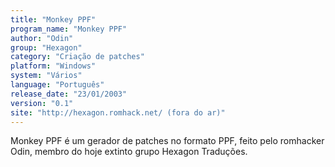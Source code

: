 ```yaml
---
title: "Monkey PPF"
program_name: "Monkey PPF"
author: "Odin"
group: "Hexagon"
category: "Criação de patches"
platform: "Windows"
system: "Vários"
language: "Português"
release_date: "23/01/2003"
version: "0.1"
site: "http://hexagon.romhack.net/ (fora do ar)"
---
```

Monkey PPF é um gerador de patches no formato PPF, feito pelo romhacker Odin, membro do hoje extinto grupo Hexagon Traduções.
